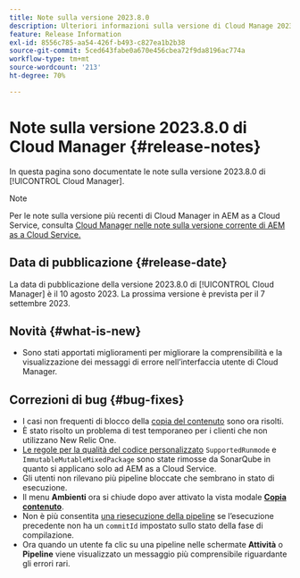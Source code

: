 ```yaml
---
title: Note sulla versione 2023.8.0
description: Ulteriori informazioni sulla versione di Cloud Manage 2023.8.0.
feature: Release Information
exl-id: 8556c785-aa54-426f-b493-c827ea1b2b38
source-git-commit: 5ced643fabe0a670e456cbea72f9da8196ac774a
workflow-type: tm+mt
source-wordcount: '213'
ht-degree: 70%

---
```


# Note sulla versione 2023.8.0 di Cloud Manager {#release-notes}

In questa pagina sono documentate le note sulla versione 2023.8.0 di [!UICONTROL Cloud Manager].

>[!NOTE]
>
>Per le note sulla versione più recenti di Cloud Manager in AEM as a Cloud Service, consulta [Cloud Manager nelle note sulla versione corrente di AEM as a Cloud Service.](https://experienceleague.adobe.com/it/docs/experience-manager-cloud-service/content/release-notes/cloud-manager/current)

## Data di pubblicazione {#release-date}

La data di pubblicazione della versione 2023.8.0 di [!UICONTROL Cloud Manager] è il 10 agosto 2023. La prossima versione è prevista per il 7 settembre 2023.

## Novità {#what-is-new}

* Sono stati apportati miglioramenti per migliorare la comprensibilità e la visualizzazione dei messaggi di errore nell’interfaccia utente di Cloud Manager.

## Correzioni di bug {#bug-fixes}

* I casi non frequenti di blocco della [copia del contenuto](/help/using/content-copy.md) sono ora risolti.
* È stato risolto un problema di test temporaneo per i clienti che non utilizzano New Relic One.
* [Le regole per la qualità del codice personalizzato](/help/using/custom-code-quality-rules.md) `SupportedRunmode` e `ImmutableMutableMixedPackage` sono state rimosse da SonarQube in quanto si applicano solo ad AEM as a Cloud Service.
* Gli utenti non rilevano più pipeline bloccate che sembrano in stato di esecuzione.
* Il menu **Ambienti** ora si chiude dopo aver attivato la vista modale **[Copia contenuto](/help/using/content-copy.md)**.
* Non è più consentita [una riesecuzione della pipeline](/help/using/code-deployment.md#reexecute-deployment) se l’esecuzione precedente non ha un `commitId` impostato sullo stato della fase di compilazione.
* Ora quando un utente fa clic su una pipeline nelle schermate **Attività** o **Pipeline** viene visualizzato un messaggio più comprensibile riguardante gli errori rari.
